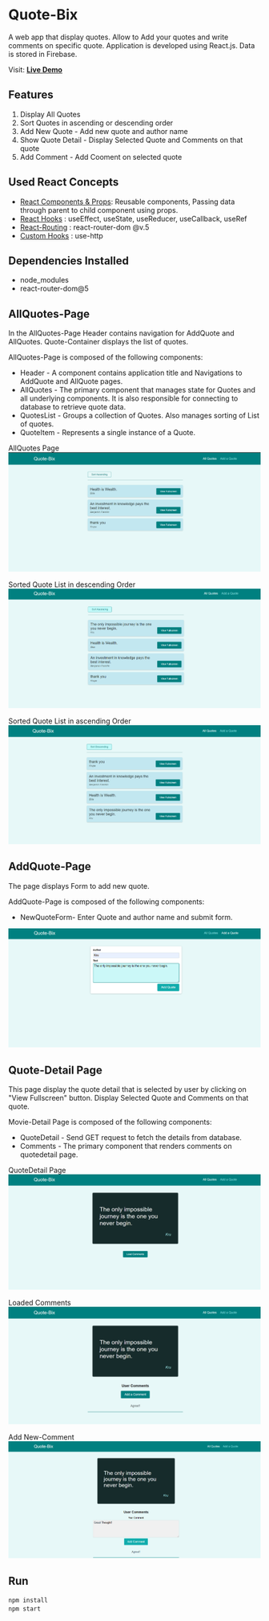# Quote-Bix

A web app that display quotes. Allow to Add your quotes and write comments on specific quote. Application is developed using React.js. Data is stored in Firebase.

Visit: **[Live Demo](https://quote-bix.web.app/)** 

## Features
1. Display All Quotes
2. Sort Quotes in ascending or descending order 
3. Add New Quote - Add new quote and author name  
4. Show Quote Detail - Display Selected Quote and Comments on that quote
5. Add Comment - Add Cooment on selected quote


## Used React Concepts
* [React Components & Props](https://reactjs.org/docs/components-and-props.html): Reusable components, Passing data through parent to child component using props.
* [React Hooks](https://reactjs.org/docs/hooks-intro.html) : useEffect, useState, useReducer, useCallback, useRef
* [React-Routing](https://reactrouter.com/) : react-router-dom @v.5
* [Custom Hooks](https://reactjs.org/docs/hooks-custom.html) : use-http

## Dependencies Installed
* node_modules
* react-router-dom@5

## AllQuotes-Page

In the AllQuotes-Page Header contains navigation for AddQuote and AllQuotes. Quote-Container displays the list of quotes. 

AllQuotes-Page is composed of the following components:

* Header - A component contains application title and Navigations to AddQuote and AllQuote pages. 
* AllQuotes - The primary component that manages state for Quotes and all underlying components. It is also responsible for connecting to database to retrieve quote data.
* QuotesList - Groups a collection of Quotes. Also manages sorting of List of quotes.
* QuoteItem - Represents a single instance of a Quote.

AllQuotes Page
![HomePage](https://github.com/krupa2029/Quote-Bix/blob/main/src/assets/Images/Screenshot-1.png)

Sorted Quote List in descending Order
![HomePage](https://github.com/krupa2029/Quote-Bix/blob/main/src/assets/Images/Screenshot-4.png)

Sorted Quote List in ascending Order
![HomePage](https://github.com/krupa2029/Quote-Bix/blob/main/src/assets/Images/Screenshot-7.png)

## AddQuote-Page

The page displays Form to add new quote. 

AddQuote-Page is composed of the following components:

* NewQuoteForm- Enter Quote and author name and submit form. 

![HomePage](https://github.com/krupa2029/Quote-Bix/blob/main/src/assets/Images/Screenshot-2.png)

## Quote-Detail Page

This page display the quote detail that is selected by user by clicking on "View Fullscreen" button. 
Display Selected Quote and Comments on that quote.

Movie-Detail Page is composed of the following components:

* QuoteDetail - Send GET request to fetch the details from database.
* Comments - The primary component that renders comments on quotedetail page. 

QuoteDetail Page
![HomePage](https://github.com/krupa2029/Quote-Bix/blob/main/src/assets/Images/Screenshot-3.png)

Loaded Comments
![HomePage](https://github.com/krupa2029/Quote-Bix/blob/main/src/assets/Images/Screenshot-5.png)

Add New-Comment
![HomePage](https://github.com/krupa2029/Quote-Bix/blob/main/src/assets/Images/Screenshot-6.png)


  
## Run

   ```bash 
   npm install
   npm start
   ```
